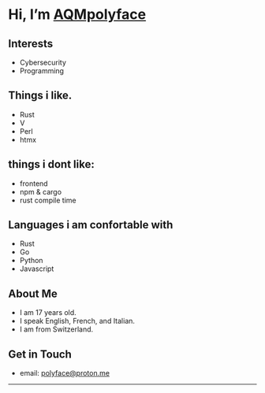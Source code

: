 # Hi, I’m [AQMpolyface](https://github.com/AQMpolyface)

##  Interests
- Cybersecurity
- Programming

##  Things i like.
- Rust
- V
- Perl
- htmx
## things i dont like:
- frontend
- npm & cargo
- rust compile time
  
##  Languages i am confortable with
- Rust
- Go
- Python
- Javascript

##  About Me
- I am 17 years old.
- I speak English, French, and Italian.
- I am from Switzerland.

##  Get in Touch
- email: polyface@proton.me

---
<!---
AQMpolyface/AQMpolyface is a ✨ special ✨ repository because its `README.md` (this file) appears on your GitHub profile.
You can click the Preview link to take a look at your changes.
--->

